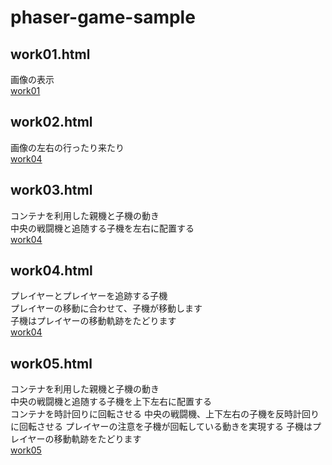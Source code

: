 # phaser-game-sample
## work01.html
画像の表示  
[work01](./src/work01.html)  

## work02.html
画像の左右の行ったり来たり  
[work04](./src/work04.html)  

## work03.html
コンテナを利用した親機と子機の動き  
中央の戦闘機と追随する子機を左右に配置する  
[work04](./src/work04.html)  

## work04.html
プレイヤーとプレイヤーを追跡する子機  
プレイヤーの移動に合わせて、子機が移動します  
子機はプレイヤーの移動軌跡をたどります  
[work04](./src/work04.html)  

## work05.html
コンテナを利用した親機と子機の動き  
中央の戦闘機と追随する子機を上下左右に配置する  
コンテナを時計回りに回転させる
中央の戦闘機、上下左右の子機を反時計回りに回転させる
プレイヤーの注意を子機が回転している動きを実現する
子機はプレイヤーの移動軌跡をたどります  
[work05](./src/work05.html)  

